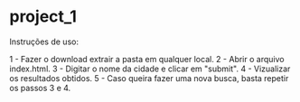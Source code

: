 # project_1


Instruções de uso:

  1 - Fazer o download extrair a pasta em qualquer local.
  2 - Abrir o arquivo index.html.
  3 - Digitar o nome da cidade e clicar em "submit".
  4 - Vizualizar os resultados obtidos.
  5 - Caso queira fazer uma nova busca, basta repetir os passos 3 e 4.

  
